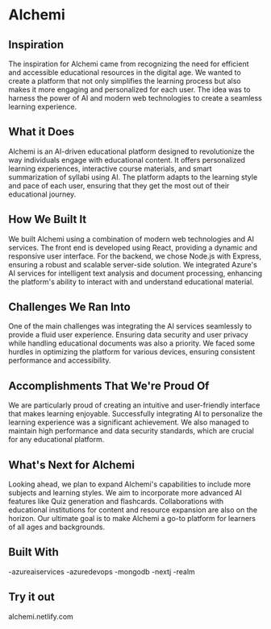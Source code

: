 # Alchemi

## Inspiration

The inspiration for Alchemi came from recognizing the need for efficient and accessible educational resources in the digital age. We wanted to create a platform that not only simplifies the learning process but also makes it more engaging and personalized for each user. The idea was to harness the power of AI and modern web technologies to create a seamless learning experience.

## What it Does

Alchemi is an AI-driven educational platform designed to revolutionize the way individuals engage with educational content. It offers personalized learning experiences, interactive course materials, and smart summarization of syllabi using AI. The platform adapts to the learning style and pace of each user, ensuring that they get the most out of their educational journey.

## How We Built It

We built Alchemi using a combination of modern web technologies and AI services. The front end is developed using React, providing a dynamic and responsive user interface. For the backend, we chose Node.js with Express, ensuring a robust and scalable server-side solution. We integrated Azure's AI services for intelligent text analysis and document processing, enhancing the platform's ability to interact with and understand educational material.

## Challenges We Ran Into

One of the main challenges was integrating the AI services seamlessly to provide a fluid user experience. Ensuring data security and user privacy while handling educational documents was also a priority. We faced some hurdles in optimizing the platform for various devices, ensuring consistent performance and accessibility.

## Accomplishments That We're Proud Of

We are particularly proud of creating an intuitive and user-friendly interface that makes learning enjoyable. Successfully integrating AI to personalize the learning experience was a significant achievement. We also managed to maintain high performance and data security standards, which are crucial for any educational platform.
## What's Next for Alchemi
Looking ahead, we plan to expand Alchemi's capabilities to include more subjects and learning styles. We aim to incorporate more advanced AI features like Quiz generation and flashcards. Collaborations with educational institutions for content and resource expansion are also on the horizon. Our ultimate goal is to make Alchemi a go-to platform for learners of all ages and backgrounds.

## Built With
-azureaiservices
-azuredevops
-mongodb
-nextj
-realm
## Try it out
 alchemi.netlify.com
